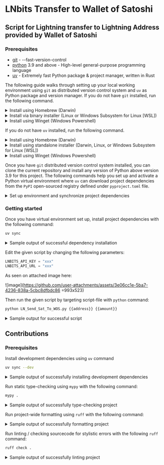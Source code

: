 # LNbits Transfer to Wallet of Satoshi

## Script for Lightning transfer to Lightning Address provided by Wallet of Satoshi

### Prerequisites

* [git](https://git-scm.com/) - --fast-version-control
* [python](https://www.python.org) 3.9 and above - High-level general-purpose programming language
* [uv](https://docs.astral.sh/uv) - Extremely fast Python package & project manager, written in Rust

The following guide walks through setting up your local working environment using `git`
as distributed version control system and `uv` as Python package and version manager.
If you do not have `git` installed, run the following command.

<details>
  <summary> Install using Homebrew (Darwin) </summary>
  
  ```bash
  brew install git
  ```
</details>

<details>
  <summary> Install via binary installer (Linux or Windows Subsystem for Linux [WSL]) </summary>
  
  * Debian-based package management
  ```bash
  sudo apt install git-all
  ```

  * Fedora-based package management
  ```bash
  sudo dnf install git-all
  ```
</details>

<details>
  <summary> Install using Winget (Windows Powershell) </summary>
  
  ```bash
  winget install --id Git.Git -e --source winget
  ```
</details>

If you do not have `uv` installed, run the following command.

<details>
  <summary> Install using Homebrew (Darwin) </summary>

  ```bash
  brew install uv
  ```
</details>

<details>
  <summary>
    Install using standalone installer (Darwin, Linux, or Windows Subsystem for Linux [WSL])
  </summary>

  ```bash
  curl -LsSf https://astral.sh/uv/install.sh | sh
  ```
</details>

<details>
  <summary> Install using Winget (Windows Powershell) </summary>

  ```bash
  winget install --id=astral-sh.uv -e
  ```
</details>

Once you have `git` distributed version control system installed, you can
clone the current repository and  install any version of Python above version
3.9 for this project. The following commands help you set up and activate a
Python virtual environment where `uv` can download project dependencies from the `PyPI`
open-sourced registry defined under `pyproject.toml` file.

<details>
  <summary> Set up environment and synchronize project dependencies </summary>

  ```bash
  git clone git@github.com:ta007403/LNbits-Lightning-Transfer.git
  cd LNbits-Lightning-Transfer
  uv venv --python 3.9.6
  source .venv/bin/activate
  uv sync --dev
  ```
</details>

### Getting started

Once you have virtual environment set up, install project dependencies with the following
command:

```bash
uv sync
```

<details>
  <summary> Sample output of successful dependency installation </summary>

  ```bash
  $ uv sync
  > Resolved 6 packages in 2ms
  > Prepared 1 package in 146ms
  > Installed 6 packages in 6ms
  >  + certifi==2025.7.14
  >  + charset-normalizer==3.4.2
  >  + idna==3.10
  >  + lnbits-tx-wos==0.0.1 (from file:///.../.../.../lnbits-lntx)
  >  + requests==2.32.4
  >  + urllib3==2.5.0
  ```
</details>

Edit the given script by changing the following parameters:
```python
LNBITS_API_KEY = "xxx" 
LNBITS_API_URL = "xxx"
```

As seen on attached image here:

![image](https://github.com/user-attachments/assets/3e06cc1e-5ba7-4236-838a-5cbc8dfbdc86 =993x523)

Then run the given script by targeting script-file with `python` command:

```bash
python LN_Send_Sat_To_WOS.py {{address}} {{amount}}
```

<details>
  <summary> Sample output for successful script </summary>

  ```bash
  $ python LN_Send_Sat_to_WOS.py lyricalweather78@walletofsatoshi.com 90
  > ⚡ Getting invoice for 90 sats to lyricalweather78@walletofsatoshi.com...
  > ⚡ Paying invoice...
  > 🔥 Error: Invalid URL 'xxx': No scheme supplied. Perhaps you meant https://xxx?
  ```
</details>

## Contributions

### Prerequisites

Install development dependencies using `uv` command

```bash
uv sync --dev
```

<details>
  <summary> Sample output of successfully installing development dependencies </summary>

  ```bash
  $ uv sync --dev
  > Resolved 13 packages in 8ms
  >       Built lnbits-tx-wos @ file:///.../.../.../lnbits-lntx
  > Prepared 1 package in 349ms
  > Installed 13 packages in 20ms
  >  + certifi==2025.7.14
  >  + charset-normalizer==3.4.2
  >  + idna==3.10
  >  + lnbits-tx-wos==0.0.1 (from file://.../.../.../lnbits-lntx)
  >  + mypy==1.17.1
  >  + mypy-extensions==1.1.0
  >  + pathspec==0.12.1
  >  + requests==2.32.4
  >  + ruff==0.12.7
  >  + tomli==2.2.1
  >  + types-requests==2.32.4.20250611
  >  + typing-extensions==4.14.1
  >  + urllib3==2.5.0
  ```
</details>

Run static type-checking using `mypy` with the following command:

```bash
mypy .
```

<details>
  <summary> Sample output of successfully type-checking project </summary>

  ```bash
  $ mypy .
  > Success: no issues found in 1 source file
  ```
</details>

Run project-wide formatting using `ruff` with the following command:

<details>
  <summary> Sample output of successfully formatting project </summary>

  ```bash
  $ ruff format .
  > 1 file reformatted
  ```
</details>

Run linting / checking sourcecode for stylistic errors with the following `ruff` command:

```bash
ruff check .
```

<details>
  <summary> Sample output of successfully linting project </summary>

  ```bash
  $ ruff check .
  > All checks passed!
  ```
</details>
